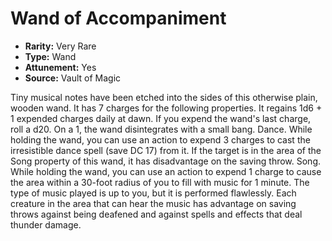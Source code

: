 # Wand of Accompaniment

- **Rarity:** Very Rare
- **Type:** Wand
- **Attunement:** Yes
- **Source:** Vault of Magic

Tiny musical notes have been etched into the sides of this otherwise plain, wooden wand. It has 7 charges for the following properties. It regains 1d6 + 1 expended charges daily at dawn. If you expend the wand's last charge, roll a d20. On a 1, the wand disintegrates with a small bang. Dance. While holding the wand, you can use an action to expend 3 charges to cast the irresistible dance spell (save DC 17) from it. If the target is in the area of the Song property of this wand, it has disadvantage on the saving throw. Song. While holding the wand, you can use an action to expend 1 charge to cause the area within a 30-foot radius of you to fill with music for 1 minute. The type of music played is up to you, but it is performed flawlessly. Each creature in the area that can hear the music has advantage on saving throws against being deafened and against spells and effects that deal thunder damage.
